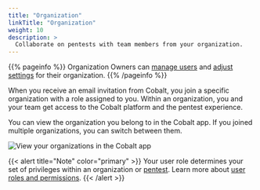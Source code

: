 ```yaml
---
title: "Organization"
linkTitle: "Organization"
weight: 10
description: >
  Collaborate on pentests with team members from your organization.
---
```


{{% pageinfo %}}
Organization Owners can [manage users](/platform-deep-dive/collaboration/organization/manage-users/) and [adjust settings](/platform-deep-dive/collaboration/organization/organization-settings/) for their organization.
{{% /pageinfo %}}

When you receive an email invitation from Cobalt, you join a specific organization with a role assigned to you. Within an organization, you and your team get access to the Cobalt platform and the pentest experience.

You can view the organization you belong to in the Cobalt app. If you joined multiple organizations, you can switch between them.

![View your organizations in the Cobalt app](/deepdive/OrganizationsList.png "View your organizations in the Cobalt app")

{{< alert title="Note" color="primary" >}}
Your user role determines your set of privileges within an organization or [pentest](/platform-deep-dive/pentests/). Learn more about [user roles and permissions](/platform-deep-dive/collaboration/organization/user-roles/).
{{< /alert >}}
